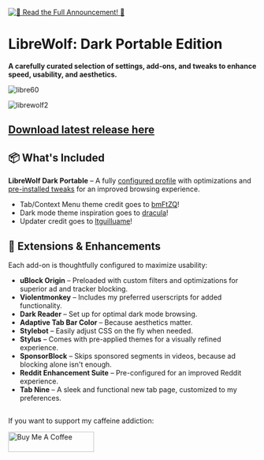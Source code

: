 [![🚀 Read the Full Announcement! 🚀](https://img.shields.io/badge/Massive_Overhaul-Read_Now-blue?style=for-the-badge)](https://github.com/SysAdminDoc/LibreWolf_DarkPortable/discussions/2)

# LibreWolf: Dark Portable Edition  
**A carefully curated selection of settings, add-ons, and tweaks to enhance speed, usability, and aesthetics.**  

![libre60](https://github.com/user-attachments/assets/8e797be2-1f45-4c00-bb4e-2d50e9267e14)

![librewolf2](https://github.com/user-attachments/assets/53be4b98-94e5-44ab-a790-6aadfa1ac30b)

## [Download latest release here](https://github.com/SysAdminDoc/LibreWolf_DarkPortable/releases/tag/v0.0.5)

## 📦 What's Included  
**LibreWolf Dark Portable** – A fully [configured profile](https://github.com/SysAdminDoc/LibreWolf_DarkPortable/tree/main/Extension_Configs) with optimizations and [pre-installed tweaks](https://github.com/SysAdminDoc/LibreWolf_DarkPortable/blob/main/user.js) for an improved browsing experience.  

- Tab/Context Menu theme credit goes to [bmFtZQ](https://github.com/bmFtZQ)!
- Dark mode theme inspiration goes to [dracula](https://github.com/dracula/dracula-theme)!
- Updater credit goes to [ltguilluame](https://codeberg.org/ltguillaume/librewolf-WinUpdater)!

## 🔧 Extensions & Enhancements  
Each add-on is thoughtfully configured to maximize usability:  

- **uBlock Origin** – Preloaded with custom filters and optimizations for superior ad and tracker blocking.  
- **Violentmonkey** – Includes my preferred userscripts for added functionality.  
- **Dark Reader** – Set up for optimal dark mode browsing.  
- **Adaptive Tab Bar Color** – Because aesthetics matter.  
- **Stylebot** – Easily adjust CSS on the fly when needed.  
- **Stylus** – Comes with pre-applied themes for a visually refined experience.  
- **SponsorBlock** – Skips sponsored segments in videos, because ad blocking alone isn't enough.  
- **Reddit Enhancement Suite** – Pre-configured for an improved Reddit experience.  
- **Tab Nine** – A sleek and functional new tab page, customized to my preferences.  

##

If you want to support my caffeine addiction:

<a href="https://www.buymeacoffee.com/mattcreatingthings" target="_blank"><img src="https://cdn.buymeacoffee.com/buttons/default-orange.png" alt="Buy Me A Coffee" height="41" width="174"></a>


